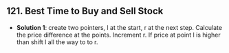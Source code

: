 ## 121. Best Time to Buy and Sell Stock
- __Solution 1__: create two pointers, l at the start, r at the next step. Calculate the price difference at the points. Increment r. If price at point l is higher than shift l all the way to to r.